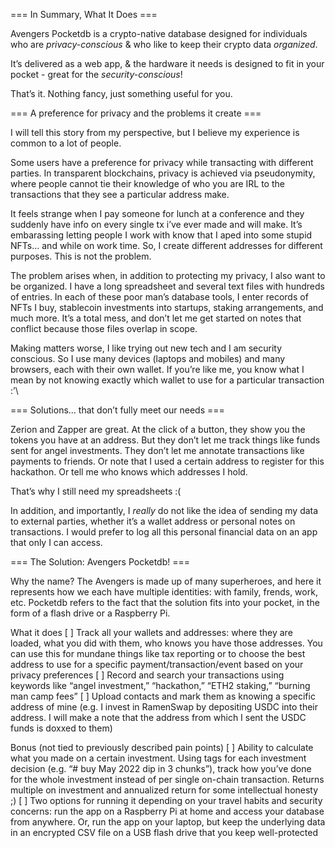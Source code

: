 === In Summary, What It Does ===

Avengers Pocketdb is a crypto-native database designed for individuals who are *privacy-conscious* & who like to keep their crypto data *organized*. 

It’s delivered as a web app, & the hardware it needs is designed to fit in your pocket - great for the *security-conscious*!

That’s it. Nothing fancy, just something useful for you.


=== A preference for privacy and the problems it create === 

I will tell this story from my perspective, but I believe my experience is common to a lot of people.

Some users have a preference for privacy while transacting with different parties. In transparent blockchains, privacy is achieved via pseudonymity, where people cannot tie their knowledge of who you are IRL to the transactions that they see a particular address make. 

It feels strange when I pay someone for lunch at a conference and they suddenly have info on every single tx i’ve ever made and will make. It’s embarassing letting people I work with know that I aped into some stupid NFTs… and while on work time. So, I create different addresses for different purposes. This is not the problem.

The problem arises when, in addition to protecting my privacy, I also want to be organized. I have a long spreadsheet and several text files with hundreds of entries. In each of these poor man’s database tools, I enter records of NFTs I buy, stablecoin investments into startups, staking arrangements, and much more. It’s a total mess, and don’t let me get started on notes that conflict because those files overlap in scope.

Making matters worse, I like trying out new tech and I am security conscious. So I use many devices (laptops and mobiles) and many browsers, each with their own wallet. If you’re like me, you know what I mean by not knowing exactly which wallet to use for a particular transaction :’\


=== Solutions… that don’t fully meet our needs ===

Zerion and Zapper are great. At the click of a button, they show you the tokens you have at an address. But they don’t let me track things like funds sent for angel investments. They don’t let me annotate transactions like payments to friends. Or note that I used a certain address to register for this hackathon. Or tell me who knows which addresses I hold. 

That’s why I still need my spreadsheets :(

In addition, and importantly, I *really* do not like the idea of sending my data to external parties, whether it’s a wallet address or personal notes on transactions. I would prefer to log all this personal financial data on an app that only I can access.


=== The Solution: Avengers Pocketdb! ===

Why the name? 
The Avengers is made up of many superheroes, and here it represents how we each have multiple identities: with family, frends, work, etc. Pocketdb refers to the fact that the solution fits into your pocket, in the form of a flash drive or a Raspberry Pi.

What it does
[ ] Track all your wallets and addresses: where they are loaded, what you did with them, who knows you have those addresses. You can use this for mundane things like tax reporting or to choose the best address to use for a specific payment/transaction/event based on your privacy preferences
[ ] Record and search your transactions using keywords like “angel investment,” “hackathon,” “ETH2 staking,” “burning man camp fees”
[ ] Upload contacts and mark them as knowing a specific address of mine (e.g. I invest in RamenSwap by depositing USDC into their address. I will make a note that the address from which I sent the USDC funds is doxxed to them)

Bonus (not tied to previously described pain points)
[ ] Ability to calculate what you made on a certain investment. Using tags for each investment decision (e.g. “# buy May 2022 dip in 3 chunks”), track how you’ve done for the whole investment instead of per single on-chain transaction. Returns multiple on investment and annualized return for some intellectual honesty ;)
[ ] Two options for running it depending on your travel habits and security concerns: run the app on a Raspberry Pi at home and access your database from anywhere. Or, run the app on your laptop, but keep the underlying data in an encrypted CSV file on a USB flash drive that you keep well-protected

